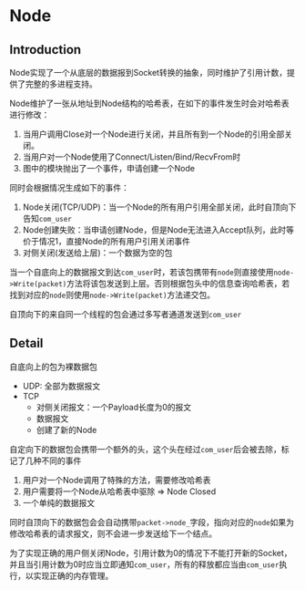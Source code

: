 # Node

## Introduction

Node实现了一个从底层的数据报到Socket转换的抽象，同时维护了引用计数，提供了完整的多进程支持。

Node维护了一张从地址到Node结构的哈希表，在如下的事件发生时会对哈希表进行修改：
1. 当用户调用Close对一个Node进行关闭，并且所有到一个Node的引用全部关闭。
2. 当用户对一个Node使用了Connect/Listen/Bind/RecvFrom时
3. 图中的模块抛出了一个事件，申请创建一个Node

同时会根据情况生成如下的事件：

1. Node关闭(TCP/UDP)：当一个Node的所有用户引用全部关闭，此时自顶向下告知`com_user`
2. Node创建失败：当申请创建Node，但是Node无法进入Accept队列，此时等价于情况1，直接Node的所有用户引用关闭事件
3. 对侧关闭(发送给上层)：一个数据为空的包

当一个自底向上的数据报文到达`com_user`时，若该包携带有`node`则直接使用`node->Write(packet)`方法将该包发送到上层。否则根据包头中的信息查询哈希表，若找到对应的`node`则使用`node->Write(packet)`方法递交包。

自顶向下的来自同一个线程的包会通过多写者通道发送到`com_user`

## Detail

自底向上的包为裸数据包

* UDP: 全部为数据报文
* TCP
    * 对侧关闭报文：一个Payload长度为0的报文
    * 数据报文
    * 创建了新的Node

自定向下的数据包会携带一个额外的头，这个头在经过`com_user`后会被去除，标记了几种不同的事件

1. 用户对一个Node调用了特殊的方法，需要修改哈希表
2. 用户需要将一个Node从哈希表中驱除 => Node Closed
3. 一个单纯的数据报文

同时自顶向下的数据包会会自动携带`packet->node_`字段，指向对应的`node`如果为修改哈希表的请求报文，则不会进一步发送给下一个结点。

为了实现正确的用户侧关闭Node，引用计数为0的情况下不能打开新的Socket，并且当引用计数为0时应当立即通知`com_user`，所有的释放都应当由`com_user`执行，以实现正确的内存管理。